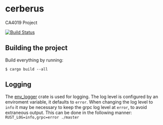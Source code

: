 # cerberus
CA4019 Project

[![Build Status](http://cpssd1-drone.computing.dcu.ie/api/badges/CPSSD/cerberus/status.svg)](http://cpssd1-drone.computing.dcu.ie/CPSSD/cerberus)

## Building the project

Build everything by running:

```
$ cargo build --all
```

## Logging

The [env_logger](https://doc.rust-lang.org/log/env_logger/index.html) crate is used for logging.
The log level is configured by an enviroment variable, it defaults to `error`. 
When changing the log level to `info` it may be necessary to keep the grpc log level at `error`, to avoid extraneous output.
This can be done in the following manner: `RUST_LOG=info,grpc=error ./master`
